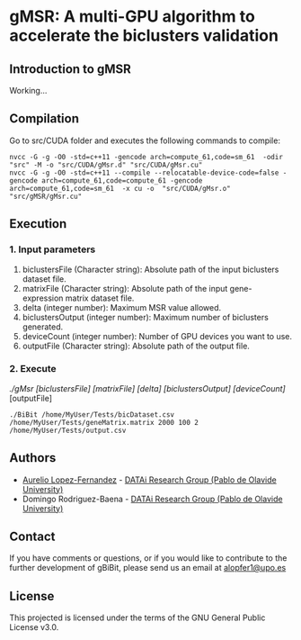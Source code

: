 # gMSR: A multi-GPU algorithm to accelerate the biclusters validation

## Introduction to gMSR
Working...

## Compilation
Go to src/CUDA folder and executes the following commands to compile:
```
nvcc -G -g -O0 -std=c++11 -gencode arch=compute_61,code=sm_61  -odir "src" -M -o "src/CUDA/gMsr.d" "src/CUDA/gMsr.cu"
nvcc -G -g -O0 -std=c++11 --compile --relocatable-device-code=false -gencode arch=compute_61,code=compute_61 -gencode arch=compute_61,code=sm_61  -x cu -o  "src/CUDA/gMsr.o" "src/gMSR/gMsr.cu"
```


## Execution
### 1. Input parameters
1. biclustersFile (Character string): Absolute path of the input biclusters dataset file.
2. matrixFile (Character string): Absolute path of the input gene-expression matrix dataset file.
3. delta (integer number): Maximum MSR value allowed.
4. biclustersOutput (integer number): Maximum number of biclusters generated.
5. deviceCount (integer number): Number of GPU devices you want to use.
2. outputFile (Character string): Absolute path of the output file.

### 2. Execute
_./gMsr [biclustersFile] [matrixFile] [delta] [biclustersOutput] [deviceCount]_[outputFile]

```
./BiBit /home/MyUser/Tests/bicDataset.csv /home/MyUser/Tests/geneMatrix.matrix 2000 100 2 /home/MyUser/Tests/output.csv
```

## Authors
* [Aurelio Lopez-Fernandez](mailto:alopfer1@upo.es) - [DATAi Research Group (Pablo de Olavide University)](http://www.upo.es/investigacion/datai)
* Domingo Rodriguez-Baena - [DATAi Research Group (Pablo de Olavide University)](http://www.upo.es/investigacion/datai)

## Contact
If you have comments or questions, or if you would like to contribute to the further development of gBiBit, please send us an email at alopfer1@upo.es

## License
This projected is licensed under the terms of the GNU General Public License v3.0.
